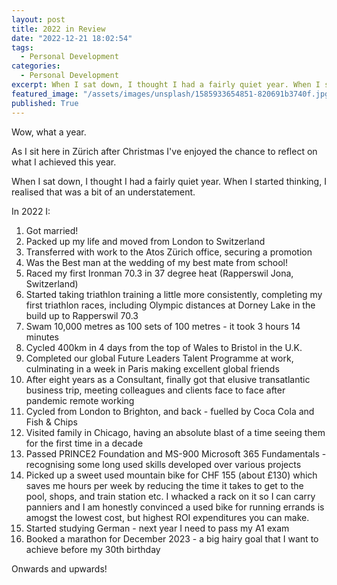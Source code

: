 ```yaml
---
layout: post
title: 2022 in Review
date: "2022-12-21 18:02:54"
tags:
  - Personal Development
categories:
  - Personal Development
excerpt: When I sat down, I thought I had a fairly quiet year. When I started thinking, I realised that was a bit of an understatement. 
featured_image: "/assets/images/unsplash/1585933654851-820691b3740f.jpg"
published: True
---
```

Wow, what a year.

As I sit here in Zürich after Christmas I've enjoyed the chance to reflect on what I achieved this year.

When I sat down, I thought I had a fairly quiet year. When I started thinking, I realised that was a bit of an understatement. 

In 2022 I:

  1. Got married!
  2. Packed up my life and moved from London to Switzerland
  3. Transferred with work to the Atos Zürich office, securing a promotion
  4. Was the Best man at the wedding of my best mate from school! 
  5. Raced my first Ironman 70.3 in 37 degree heat (Rapperswil Jona, Switzerland)
  6. Started taking triathlon training a little more consistently, completing my first triathlon races, including Olympic distances at Dorney Lake in the build up to Rapperswil 70.3
  7. Swam 10,000 metres as 100 sets of 100 metres - it took 3 hours 14 minutes
  8. Cycled 400km in 4 days from the top of Wales to Bristol in the U.K.
  9. Completed our global Future Leaders Talent Programme at work, culminating in a week in Paris making excellent global friends
  10. After eight years as a Consultant, finally got that elusive transatlantic business trip, meeting colleagues and clients face to face after pandemic remote working
  11. Cycled from London to Brighton, and back - fuelled by Coca Cola and Fish & Chips
  12. Visited family in Chicago, having an absolute blast of a time seeing them for the first time in a decade 
  13. Passed PRINCE2 Foundation and MS-900 Microsoft 365 Fundamentals - recognising some long used skills developed over various projects
  14. Picked up a sweet used mountain bike for CHF 155 (about £130) which saves me hours per week by reducing the time it takes to get to the pool, shops, and train station etc. I whacked a rack on it so I can carry panniers and I am honestly convinced a used bike for running errands is amogst the lowest cost, but highest ROI expenditures you can make. 
  15. Started studying German - next year I need to pass my A1 exam
  16. Booked a marathon for December 2023 - a big hairy goal that I want to achieve before my 30th birthday 



Onwards and upwards! 
